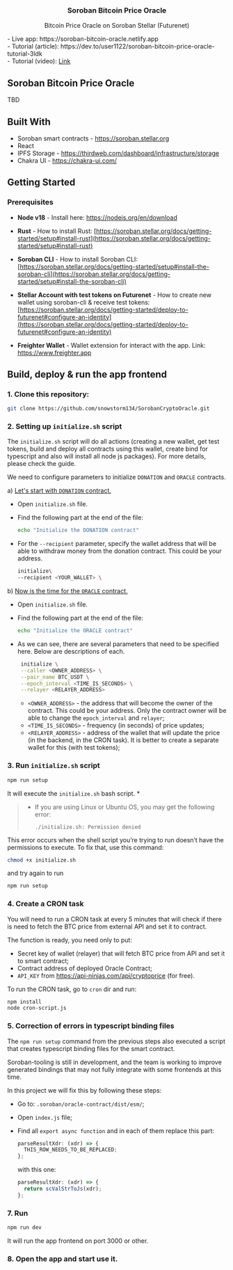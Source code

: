 <div>

<h3 align="center">Soroban Bitcoin Price Oracle</h3>

  <p align="center"> Bitcoin Price Oracle on Soroban Stellar (Futurenet)</p>
    - Live app: https://soroban-bitcoin-oracle.netlify.app<br/>
    - Tutorial (article): https://dev.to/user1122/soroban-bitcoin-price-oracle-tutorial-3ldk<br/>
    - Tutorial (video): <a href="https://www.youtube.com/watch?v=YEHb36HEUyc">Link</a>
</div>

## Soroban Bitcoin Price Oracle

TBD

## Built With

- Soroban smart contracts - https://soroban.stellar.org
- React
- IPFS Storage - https://thirdweb.com/dashboard/infrastructure/storage
- Chakra UI - https://chakra-ui.com/

## Getting Started

### Prerequisites

- **Node v18** - Install here: https://nodejs.org/en/download
- **Rust** - How to install Rust:
  [https://soroban.stellar.org/docs/getting-started/setup#install-rust](https://soroban.stellar.org/docs/getting-started/setup#install-rust)

- **Soroban CLI** - How to install Soroban CLI:
  [https://soroban.stellar.org/docs/getting-started/setup#install-the-soroban-cli](https://soroban.stellar.org/docs/getting-started/setup#install-the-soroban-cli)
- **Stellar Account with test tokens on Futurenet** - How to create new wallet using soroban-cli & receive test tokens:
  [https://soroban.stellar.org/docs/getting-started/deploy-to-futurenet#configure-an-identity](https://soroban.stellar.org/docs/getting-started/deploy-to-futurenet#configure-an-identity)

- **Freighter Wallet** - Wallet extension for interact with the app. Link: https://www.freighter.app

## Build, deploy & run the app frontend

### 1. Clone this repository:

```sh
git clone https://github.com/snowstorm134/SorobanCryptoOracle.git
```

### 2. Setting up `initialize.sh` script

The `initialize.sh` script will do all actions (creating a new wallet, get test tokens, build and deploy all contracts using this wallet, create bind for typescript and also will install all node js packages). For more details, please check the guide.

We need to configure parameters to initialize `DONATION` and `ORACLE` contracts.

a) <ins>Let's start with `DONATION` contract.</ins>

- Open `initialize.sh` file.
- Find the following part at the end of the file:

  ```sh
  echo "Initialize the DONATION contract"
  ```

- For the `--recipient` parameter, specify the wallet address that will be able to withdraw money from the donation contract. This could be your address.

  ```sh
  initialize\
  --recipient <YOUR_WALLET> \
  ```

b) <ins>Now is the time for the `ORACLE` contract.</ins>

- Open `initialize.sh` file.
- Find the following part at the end of the file:

  ```sh
  echo "Initialize the ORACLE contract"
  ```

- As we can see, there are several parameters that need to be specified here. Below are descriptions of each.

  ```sh
   initialize \
   --caller <OWNER_ADDRESS> \
   --pair_name BTC_USDT \
   --epoch_interval <TIME_IS_SECONDS> \
   --relayer <RELAYER_ADDRESS>
  ```

  - `<OWNER_ADDRESS>` - the address that will become the owner of the contract. This could be your address. Only the contract owner will be able to change the `epoch_interval` and `relayer`;
  - `<TIME_IS_SECONDS>` - frequency (in seconds) of price updates;
  - `<RELAYER_ADDRESS>` - address of the wallet that will update the price (in the backend, in the CRON task). It is better to create a separate wallet for this (with test tokens);

### 3. Run `initialize.sh` script

```sh
npm run setup
```

It will execute the `initialize.sh` bash script. \*

> - If you are using Linux or Ubuntu OS, you may get the following error:
>
>   `./initialize.sh: Permission denied`

This error occurs when the shell script you’re trying to run doesn’t have the permissions to execute. To fix that, use this command:

```sh
chmod +x initialize.sh
```

and try again to run

```sh
npm run setup
```

### 4. Create a CRON task

You will need to run a CRON task at every 5 minutes that will check if there is need to fetch the BTC price from external API and set it to contract.

The function is ready, you need only to put:

- Secret key of wallet (relayer) that will fetch BTC price from API and set it to smart contract;
- Contract address of deployed Oracle Contract;
- `API_KEY` from https://api-ninjas.com/api/cryptoprice (for free).

To run the CRON task, go to `cron` dir and run:

```sh
npm install
node cron-script.js
```

### 5. Correction of errors in typescript binding files

The `npm run setup` command from the previous steps also executed a script that creates typescript binding files for the smart contract.

Soroban-tooling is still in development, and the team is working to improve generated bindings that may not fully integrate with some frontends at this time.

In this project we will fix this by following these steps:

- Go to: `.soroban/oracle-contract/dist/esm/`;
- Open `index.js` file;
- Find all `export async function` and in each of them replace this part:

  ```js
  parseResultXdr: (xdr) => {
    THIS_ROW_NEEDS_TO_BE_REPLACED;
  };
  ```

  with this one:

  ```js
  parseResultXdr: (xdr) => {
    return scValStrToJs(xdr);
  };
  ```

### 7. Run

```sh
npm run dev
```

It will run the app frontend on port 3000 or other.

### 8. Open the app and start use it.
